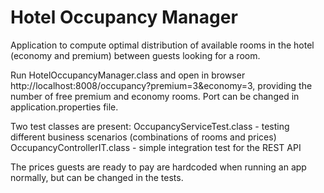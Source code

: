 # Hotel Occupancy Manager #

Application to compute optimal distribution of available rooms in the hotel (economy and premium) between guests looking for a room.

Run HotelOccupancyManager.class and open in browser http://localhost:8008/occupancy?premium=3&economy=3, providing the number of free premium and economy rooms.
Port can be changed in application.properties file.

Two test classes are present:
OccupancyServiceTest.class - testing different business scenarios (combinations of rooms and prices)
OccupancyControllerIT.class - simple integration test for the REST API

The prices guests are ready to pay are hardcoded when running an app normally, but can be changed in the tests.

